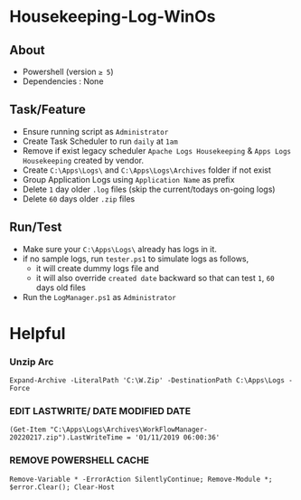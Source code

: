 # Housekeeping-Log-WinOs

## About

- Powershell (version `≥ 5`)
- Dependencies : None

## Task/Feature

- Ensure running script as `Administrator`
- Create Task Scheduler to run `daily` at `1am`
- Remove if exist legacy scheduler `Apache Logs Housekeeping` & `Apps Logs Housekeeping` created by vendor.
- Create `C:\Apps\Logs\` and `C:\Apps\Logs\Archives` folder if not exist
- Group Application Logs using `Application Name` as prefix
- Delete `1` day older `.log` files (skip the current/todays on-going logs)
- Delete `60` days older `.zip` files

## Run/Test

- Make sure your `C:\Apps\Logs\` already has logs in it.
- if no sample logs, run `tester.ps1` to simulate logs as follows,
    - it will create dummy logs file and
    - it will also override `created date` backward so that can test `1`, `60` days old files
- Run the `LogManager.ps1` as `Administrator`

# Helpful
### Unzip Arc
```Expand-Archive -LiteralPath 'C:\W.Zip' -DestinationPath C:\Apps\Logs -Force```

### EDIT LASTWRITE/ DATE MODIFIED DATE
```(Get-Item "C:\Apps\Logs\Archives\WorkFlowManager-20220217.zip").LastWriteTime = '01/11/2019 06:00:36'```

### REMOVE POWERSHELL CACHE
```Remove-Variable * -ErrorAction SilentlyContinue; Remove-Module *; $error.Clear(); Clear-Host```
